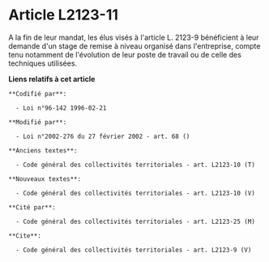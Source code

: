 # Article L2123-11

A la fin de leur mandat, les élus visés à l'article L. 2123-9 bénéficient à leur demande d'un stage de remise à niveau
organisé dans l'entreprise, compte tenu notamment de l'évolution de leur poste de travail ou de celle des techniques
utilisées.

**Liens relatifs à cet article**

	**Codifié par**:

	  - Loi n°96-142 1996-02-21

	**Modifié par**:

	  - Loi n°2002-276 du 27 février 2002 - art. 68 ()

	**Anciens textes**:

	  - Code général des collectivités territoriales - art. L2123-10 (T)

	**Nouveaux textes**:

	  - Code général des collectivités territoriales - art. L2123-10 (V)

	**Cité par**:

	  - Code général des collectivités territoriales - art. L2123-25 (M)

	**Cite**:

	  - Code général des collectivités territoriales - art. L2123-9 (V)
